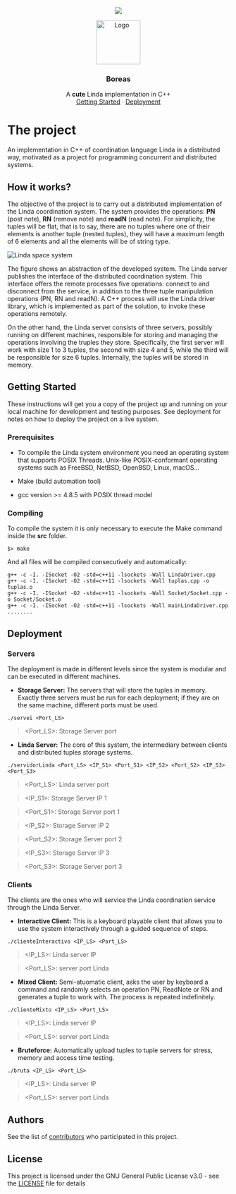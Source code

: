 

<p align="center">
  <img  src="https://i.imgur.com/FjXBIDE.png">
</p>


<p align="center">
  <a href="https://example.com/">
    <img src="https://i.imgur.com/4JpMe9r.png" alt="Logo" width=100 height=100>
  </a>

  <h3 align="center">Boreas</h3>

  <p align="center">
  A <b>cute</b> Linda implementation in C++
    <br>
    <a href="https://github.com/aeri/Boreas/blob/master/README.md#Getting-Started">Getting Started</a>
    ·
    <a href="https://github.com/aeri/Boreas/blob/master/README.md#deployment">Deployment</a>
  </p>
</p>

# The project
An implementation in C++ of coordination language Linda in a distributed way, motivated as a project for programming concurrent and distributed systems.

## How it works?
The objective of the project is to carry out a distributed implementation of the Linda coordination system. The system provides the operations: **PN** (post note), **RN** (remove note) and **readN** (read note). For simplicity, the tuples will be flat, that is to say, there are no tuples where one of their elements is another tuple (nested tuples), they will have a maximum length of 6 elements and all the elements will be of string type.

![Linda space system](https://i.imgur.com/BNRPF3y.jpg)


The figure shows an abstraction of the developed system.
The Linda server publishes the interface of the distributed coordination system. This interface offers the remote processes five operations: connect to and disconnect from the service, in addition to the three tuple manipulation operations (PN, RN and readN). A C++ process will use the Linda driver library, which is implemented as part of the solution, to invoke these operations remotely.



On the other hand, the Linda server consists of three servers, possibly running on different machines, responsible for storing and managing the operations involving the truples they store. Specifically, the first server will work with size 1 to 3 tuples, the second with size 4 and 5, while the third will be responsible for size 6 tuples. Internally, the tuples will be stored in memory.

## Getting Started

These instructions will get you a copy of the project up and running on your local machine for development and testing purposes. See deployment for notes on how to deploy the project on a live system.

### Prerequisites

* To compile the Linda system environment you need an operating system that supports POSIX Threads. Unix-like POSIX-conformant operating systems such as FreeBSD, NetBSD, OpenBSD, Linux, macOS...

* Make (build automation tool)

* gcc version >= 4.8.5 with POSIX thread model


### Compiling
To compile the system it is only necessary to execute the Make command inside the **src** folder.


```
$> make
```

And all files will be compiled consecutively and automatically:

```
g++ -c -I. -ISocket -O2 -std=c++11 -lsockets -Wall LindaDriver.cpp
g++ -c -I. -ISocket -O2 -std=c++11 -lsockets -Wall tuplas.cpp -o tuplas.o
g++ -c -I. -ISocket -O2 -std=c++11 -lsockets -Wall Socket/Socket.cpp -o Socket/Socket.o
g++ -c -I. -ISocket -O2 -std=c++11 -lsockets -Wall mainLindaDriver.cpp
........
```
## Deployment

### Servers
The deployment is made in different levels since the system is modular and can be executed in different machines.

* **Storage Server:** The servers that will store the tuples in memory. Exactly three servers must be run for each deployment; if they are on the same machine, different ports must be used.

```
./servei <Port_LS>
```
><Port_LS>: Storage Server port


* **Linda Server:** The core of this system, the intermediary between clients and distributed tuples storage systems.

```
./servidorLinda <Port_LS> <IP_S1> <Port_S1> <IP_S2> <Port_S2> <IP_S3> <Port_S3>
```
><Port_LS>: Linda server port

><IP_S1>: Storage Server IP 1

><Port_S1>: Storage Server port 1

><IP_S2>: Storage Server IP 2

><Port_S2>: Storage Server port 2

><IP_S3>: Storage Server IP 3

><Port_S3>: Storage Server port 3
  

### Clients

The clients are the ones who will service the Linda coordination service through the Linda Server.

* **Interactive Client:** This is a keyboard playable client that allows you to use the system interactively through a guided sequence of steps.

```
./clienteInteractivo <IP_LS> <Port_LS>
```
     
><IP_LS>: Linda server IP

><Port_LS>: server port Linda


* **Mixed Client:** Semi-atuomatic client, asks the user by keyboard a command and randomly selects an operation PN, ReadNote or RN and generates a tuple to work with. The process is repeated indefinitely.

```
./clienteMixto <IP_LS> <Port_LS>
```
     
><IP_LS>: Linda server IP

><Port_LS>: server port Linda

* **Bruteforce:** Automatically upload tuples to tuple servers for stress, memory and access time testing.

```
./bruta <IP_LS> <Port_LS>
```
     
><IP_LS>: Linda server IP

><Port_LS>: server port Linda


## Authors

See the list of [contributors](https://github.com/aeri/Boreas/graphs/contributors) who participated in this project.

## License

This project is licensed under the GNU General Public License v3.0 - see the [LICENSE](LICENSE) file for details
